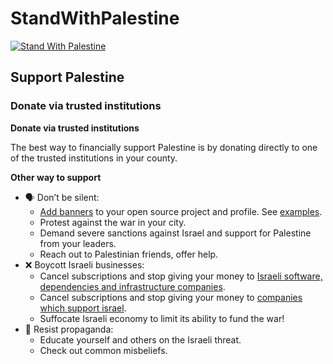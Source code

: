 # StandWithPalestine

[![Stand With Palestine](https://raw.githubusercontent.com/TheBSD/StandWithPalestine/main/banner-no-action.svg)](https://TheBSD.github.io/StandWithPalestine/)

## Support Palestine

### Donate via trusted institutions

**Donate via trusted institutions**

The best way to financially support Palestine is by donating directly to one of the trusted institutions in your county.

**Other way to support**

- 🗣 Don’t be silent:
  - [Add banners](https://thebsd.github.io/StandWithPalestine/add-banners.html) to your open source project and profile. See [examples](https://github.com/search?q=theBSD%2FStandWithPalestine&type=code).
  - Protest against the war in your city.
  - Demand severe sanctions against Israel and support for Palestine from your leaders.
  - Reach out to Palestinian friends, offer help.
- ❌ Boycott Israeli businesses:
  - Cancel subscriptions and stop giving your money to [Israeli software, dependencies and infrastructure companies](https://github.com/TheBSD/poykott/blob/main/isreal-companies-services.json).
  - Cancel subscriptions and stop giving your money to [companies which support israel](https://github.com/TheBSD/poykott/blob/main/companies-support-isreal.json).
  - Suffocate Israeli economy to limit its ability to fund the war!
- 📰 Resist propaganda:
  - Educate yourself and others on the Israeli threat.
  - Check out common misbeliefs.
